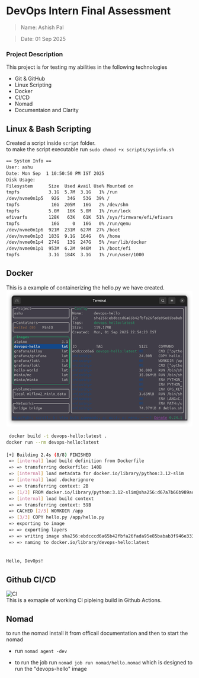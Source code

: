 # DevOps Intern Final Assessment

> Name: Ashish Pal

> Date: 01 Sep 2025

### Project Description
This project is for testing my abilities in the following technologies  
- Git & GitHub
- Linux Scripting
- Docker 
- CI/CD
- Nomad
- Documentaion and Clarity

## Linux & Bash Scripting
Created a script inside `script`  folder.  
to make the script executable run `sudo chmod +x scripts/sysinfo.sh`
```bash
== System Info ==
User: ashu
Date: Mon Sep  1 10:50:50 PM IST 2025
Disk Usage:
Filesystem      Size  Used Avail Use% Mounted on
tmpfs           3.1G  5.7M  3.1G   1% /run
/dev/nvme0n1p5   92G   34G   53G  39% /
tmpfs            16G  205M   16G   2% /dev/shm
tmpfs           5.0M   16K  5.0M   1% /run/lock
efivarfs        128K   63K   61K  51% /sys/firmware/efi/efivars
tmpfs            16G     0   16G   0% /run/qemu
/dev/nvme0n1p6  921M  231M  627M  27% /boot
/dev/nvme0n1p3  183G  9.1G  164G   6% /home
/dev/nvme0n1p4  274G   13G  247G   5% /var/lib/docker
/dev/nvme0n1p1  953M  6.2M  946M   1% /boot/efi
tmpfs           3.1G  184K  3.1G   1% /run/user/1000
```

## Docker 
This is a example of containerizing the hello.py we have created.
![docker](SS/image.png)

```bash
 docker build -t devops-hello:latest .
docker run --rm devops-hello:latest

[+] Building 2.4s (8/8) FINISHED                                                                                                                           docker:default
 => [internal] load build definition from Dockerfile                                                                                                                 0.0s
 => => transferring dockerfile: 140B                                                                                                                                 0.0s
 => [internal] load metadata for docker.io/library/python:3.12-slim                                                                                                  2.2s
 => [internal] load .dockerignore                                                                                                                                    0.0s
 => => transferring context: 2B                                                                                                                                      0.0s
 => [1/3] FROM docker.io/library/python:3.12-slim@sha256:d67a7b66b989ad6b6d6b10d428dcc5e0bfc3e5f88906e67d490c4d3daac57047                                            0.0s
 => [internal] load build context                                                                                                                                    0.0s
 => => transferring context: 59B                                                                                                                                     0.0s
 => CACHED [2/3] WORKDIR /app                                                                                                                                        0.0s
 => [3/3] COPY hello.py /app/hello.py                                                                                                                                0.0s
 => exporting to image                                                                                                                                               0.0s
 => => exporting layers                                                                                                                                              0.0s
 => => writing image sha256:ebdcccd6a65b42fbfa26fada95e85babab3f946e3337f3c4f5b909f17bb0fb90                                                                         0.0s
 => => naming to docker.io/library/devops-hello:latest                                                                                                               0.0s


Hello, DevOps!

```


## Github CI/CD
![CI](https://github.com/ashupal86/devops-intern-final/actions/workflows/ci.yml/badge.svg)  
This is a exmaple of working CI pipleing build in Github Actions.

## Nomad 
to run the nomad install it from officail documentation and then to start the nomad 
- run `nomad agent -dev`
 
- to run the job run `nomad job run nomad/hello.nomad` which is designed to run the "devops-hello" image